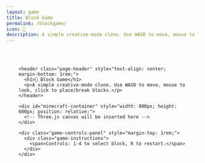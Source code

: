 ```yaml
---
layout: game
title: Block Game
permalink: /blockgame/
icon: 🧱
description: A simple creative-mode clone. Use WASD to move, mouse to look, click to place/break blocks.
---
```


<div class="main-content" data-page-script="minecraft-game">
  <div class="glass-panel" style="padding: 2rem; height: 100%; display: flex; flex-direction: column; align-items: center;">
    
    <header class="page-header" style="text-align: center; margin-bottom: 1rem;">
      <h1>🧱 Block Game</h1>
      <p>A simple creative-mode clone. Use WASD to move, mouse to look, click to place/break blocks.</p>
    </header>

    <div id="minecraft-container" style="width: 800px; height: 600px; position: relative;">
      <!-- Three.js canvas will be inserted here -->
    </div>
    
    <div class="game-controls-panel" style="margin-top: 1rem;">
      <div class="game-instructions">
        <span>Controls: 1-4 to select block, R to restart.</span>
      </div>
    </div>

  </div>
</div> 